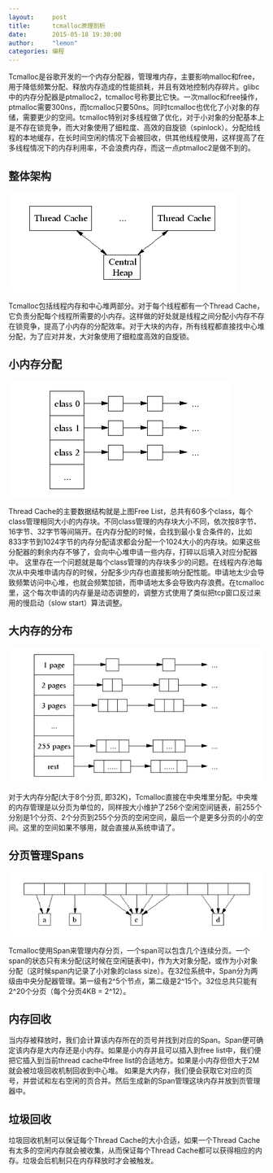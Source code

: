 ```yaml
---
layout:     post
title:      tcmalloc原理剖析
date:       2015-05-18 19:30:00
author:     "lemon"
categories: 编程
---
```


Tcmalloc是谷歌开发的一个内存分配器，管理堆内存，主要影响malloc和free，用于降低频繁分配、释放内存造成的性能损耗，并且有效地控制内存碎片。glibc中的内存分配器是ptmalloc2，tcmalloc号称要比它快。一次malloc和free操作，ptmalloc需要300ns，而tcmalloc只要50ns。同时tcmalloc也优化了小对象的存储，需要更少的空间。tcmalloc特别对多线程做了优化，对于小对象的分配基本上是不存在锁竞争，而大对象使用了细粒度、高效的自旋锁（spinlock）。分配给线程的本地缓存，在长时间空闲的情况下会被回收，供其他线程使用，这样提高了在多线程情况下的内存利用率，不会浪费内存，而这一点ptmalloc2是做不到的。

## 整体架构

![system](/images/tcmalloc/1.png)

Tcmalloc包括线程内存和中心堆两部分。对于每个线程都有一个Thread Cache，它负责分配每个线程所需要的小内存。这样做的好处就是线程之间分配小内存不存在锁竞争，提高了小内存的分配效率。对于大块的内存，所有线程都直接找中心堆分配，为了应对并发，大对象使用了细粒度高效的自旋锁。

## 小内存分配

![system](/images/tcmalloc/2.png)

Thread Cache的主要数据结构就是上图Free List，总共有60多个class，每个class管理相同大小的内存块。不同class管理的内存块大小不同，依次按8字节、16字节、32字节等间隔开。在内存分配的时候，会找到最小复合条件的，比如833字节到1024字节的内存分配请求都会分配一个1024大小的内存块。如果这些分配器的剩余内存不够了，会向中心堆申请一些内存，打碎以后填入对应分配器中。
这里存在一个问题就是每个class管理的内存块多少的问题。在线程内存池每次从中央堆申请内存的时候，分配多少内存也直接影响分配性能。申请地太少会导致频繁访问中心堆，也就会频繁加锁，而申请地太多会导致内存浪费。在tcmalloc里，这个每次申请的内存量是动态调整的，调整方式使用了类似把tcp窗口反过来用的慢启动（slow start）算法调整。

## 大内存的分布

![system](/images/tcmalloc/3.png)

对于大内存分配(大于8个分页, 即32K)，Tcmalloc直接在中央堆里分配。中央堆的内存管理是以分页为单位的，同样按大小维护了256个空闲空间链表，前255个分别是1个分页、2个分页到255个分页的空闲空间，最后一个是更多分页的小的空间。这里的空间如果不够用，就会直接从系统申请了。

## 分页管理Spans

![system](/images/tcmalloc/4.png)

Tcmalloc使用Span来管理内存分页，一个span可以包含几个连续分页。一个span的状态只有未分配(这时候在空闲链表中)，作为大对象分配，或作为小对象分配（这时候span内记录了小对象的class size）。在32位系统中，Span分为两级由中央分配器管理。第一级有2^5个节点，第二级是2^15个。32位总共只能有2^20个分页（每个分页4KB = 2^12）。

## 内存回收

当内存被释放时，我们会计算该内存所在的页号并找到对应的Span。Span便可确定该内存是大内存还是小内存。如果是小内存并且可以插入到free list中，我们便把它插入到当前thread cache中free list的合适地方。如果是小内存但但大于2M就会被垃圾回收机制回收到中心堆。
如果是大内存，我们便会获取它对应的页号，并尝试和左右空闲的页合并。然后生成新的Span管理这块内存并放到页管理器中。

## 垃圾回收

垃圾回收机制可以保证每个Thread Cache的大小合适，如果一个Thread Cache有太多的空闲内存就会被收集，从而保证每个Thread Cache都可以获得相应的内存。垃圾会后机制只在内存释放时才会被触发。



